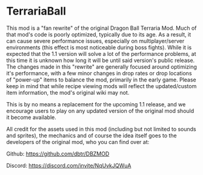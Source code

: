 # TerrariaBall
This mod is a "fan rewrite" of the original Dragon Ball Terraria Mod. 
Much of that mod's code is poorly optimized, typically due to its age. As a result, it can cause severe performance issues, especially on multiplayer/server environments (this effect is most noticeable during boss fights). While it is expected that the 1.1 version will solve a lot of the performance problems, at this time it is unknown how long it will be until said version's public release. The changes made in this "rewrite" are generally focused around optimizing it's performance, with a few minor changes in drop rates or drop locations of "power-up" items to balance the mod, primarily in the early game. Please keep in mind that while recipe viewing mods will reflect the updated/custom item information, the mod's original wiki may not.

This is by no means a replacement for the upcoming 1.1 release, and we encourage users to play on any updated version of the original mod should it become available.

All credit for the assets used in this mod (including but not limited to sounds and sprites), the mechanics and of course the idea itself goes to the developers of the original mod, who you can find over at:

Github: https://github.com/dbtr/DBZMOD

Discord: https://discord.com/invite/NqUvkJQWuA
